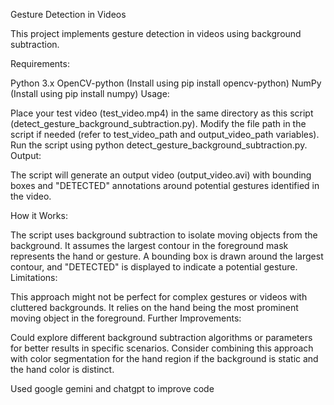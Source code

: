 Gesture Detection in Videos

This project implements gesture detection in videos using background subtraction.

Requirements:

Python 3.x
OpenCV-python (Install using pip install opencv-python)
NumPy (Install using pip install numpy)
Usage:

Place your test video (test_video.mp4) in the same directory as this script (detect_gesture_background_subtraction.py).
Modify the file path in the script if needed (refer to test_video_path and output_video_path variables).
Run the script using python detect_gesture_background_subtraction.py.
Output:

The script will generate an output video (output_video.avi) with bounding boxes and "DETECTED" annotations around potential gestures identified in the video.

How it Works:

The script uses background subtraction to isolate moving objects from the background.
It assumes the largest contour in the foreground mask represents the hand or gesture.
A bounding box is drawn around the largest contour, and "DETECTED" is displayed to indicate a potential gesture.
Limitations:

This approach might not be perfect for complex gestures or videos with cluttered backgrounds.
It relies on the hand being the most prominent moving object in the foreground.
Further Improvements:

Could explore different background subtraction algorithms or parameters for better results in specific scenarios.
Consider combining this approach with color segmentation for the hand region if the background is static and the hand color is distinct.


Used google gemini and chatgpt to improve code